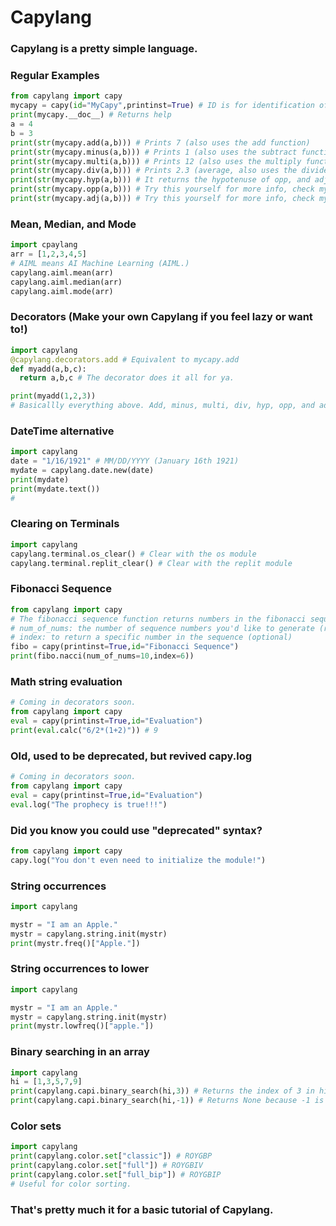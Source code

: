 # Capylang
### Capylang is a pretty simple language.
### Regular Examples
```python
from capylang import capy
mycapy = capy(id="MyCapy",printinst=True) # ID is for identification of Capylang Instances, and printinst prints the ID
print(mycapy.__doc__) # Returns help
a = 4
b = 3
print(str(mycapy.add(a,b))) # Prints 7 (also uses the add function)
print(str(mycapy.minus(a,b))) # Prints 1 (also uses the subtract function)
print(str(mycapy.multi(a,b))) # Prints 12 (also uses the multiply function)
print(str(mycapy.div(a,b))) # Prints 2.3 (average, also uses the divide function)
print(str(mycapy.hyp(a,b))) # It returns the hypotenuse of opp, and adj
print(str(mycapy.opp(a,b))) # Try this yourself for more info, check mycapy.__doc__
print(str(mycapy.adj(a,b))) # Try this yourself for more info, check mycapy.__doc__
```
### Mean, Median, and Mode
```py
import cpaylang
arr = [1,2,3,4,5]
# AIML means AI Machine Learning (AIML.)
capylang.aiml.mean(arr)
capylang.aiml.median(arr)
capylang.aiml.mode(arr)
```
### Decorators (Make your own Capylang if you feel lazy or want to!)
```python
import capylang
@capylang.decorators.add # Equivalent to mycapy.add
def myadd(a,b,c):
  return a,b,c # The decorator does it all for ya.

print(myadd(1,2,3))
# Basicallly everything above. Add, minus, multi, div, hyp, opp, and adj. Fibonacci is here.
```
### DateTime alternative
```python
import capylang
date = "1/16/1921" # MM/DD/YYYY (January 16th 1921)
mydate = capylang.date.new(date)
print(mydate)
print(mydate.text())
#
```
### Clearing on Terminals
```python
import capylang
capylang.terminal.os_clear() # Clear with the os module
capylang.terminal.replit_clear() # Clear with the replit module
```
### Fibonacci Sequence
```python
from capylang import capy
# The fibonacci sequence function returns numbers in the fibonacci sequence, it contains 2 args:
# num_of_nums: the number of sequence numbers you'd like to generate (required)
# index: to return a specific number in the sequence (optional)
fibo = capy(printinst=True,id="Fibonacci Sequence")
print(fibo.nacci(num_of_nums=10,index=6))
```
### Math string evaluation
```python
# Coming in decorators soon.
from capylang import capy
eval = capy(printinst=True,id="Evaluation")
print(eval.calc("6/2*(1+2)")) # 9
```
### Old, used to be deprecated, but revived capy.log
```python
# Coming in decorators soon.
from capylang import capy
eval = capy(printinst=True,id="Evaluation")
eval.log("The prophecy is true!!!")
```
### Did you know you could use "deprecated" syntax?
```python
from capylang import capy
capy.log("You don't even need to initialize the module!")
```
### String occurrences
```python
import capylang

mystr = "I am an Apple."
mystr = capylang.string.init(mystr)
print(mystr.freq()["Apple."])
```
### String occurrences to lower
```python
import capylang

mystr = "I am an Apple."
mystr = capylang.string.init(mystr)
print(mystr.lowfreq()["apple."])
```
### Binary searching in an array
```python
import capylang
hi = [1,3,5,7,9]
print(capylang.capi.binary_search(hi,3)) # Returns the index of 3 in hi. Otherwise, returns None.
print(capylang.capi.binary_search(hi,-1)) # Returns None because -1 is not in the array.
```
### Color sets
```python
import capylang
print(capylang.color.set["classic"]) # ROYGBP
print(capylang.color.set["full"]) # ROYGBIV
print(capylang.color.set["full_bip"]) # ROYGBIP
# Useful for color sorting.
```
### That's pretty much it for a basic tutorial of Capylang.